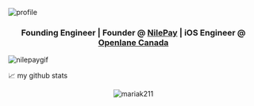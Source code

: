 

![profile](https://github.com/user-attachments/assets/04e88cff-6f60-4fc4-b458-7b5002c5e0fa)



<h3 align="center">Founding Engineer | Founder @ <a href='https://www.nilepay.tech/'>NilePay</a> | iOS Engineer @ <a href='https://www.openlane.ca/en/'> Openlane Canada</a></h3>


![nilepaygif](https://github.com/user-attachments/assets/87d62aee-4c1d-4c6f-a16f-aab82434d8f0)


📈 my github stats

<p align="center"> <img src="https://github-readme-stats.vercel.app/api?username=mariak211&show_icons=true&theme=gotham" alt="mariak211" />
  
